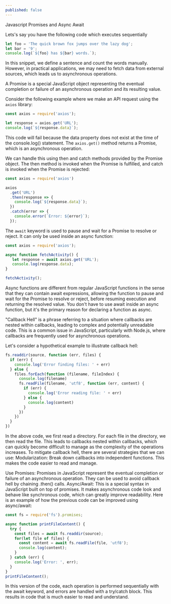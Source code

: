 ```yaml
---
published: false
---
```


Javascript Promises and Async Await


Lets's say you have the following code which executes sequentially

```js
let foo = 'The quick brown fox jumps over the lazy dog';
let bar = '9';
console.log(`${foo} has ${bar} words.`);
```

In this snippet, we define a sentence and count the words manually. However, in practical applications, we may need to fetch data from external sources, which leads us to asynchronous operations.

A Promise is a special JavaScript object representing the eventual completion or failure of an asynchronous operation and its resulting value.

Consider the following example where we make an API request using the `axios` library:

```js
const axios = require('axios');

let response = axios.get('URL');
console.log(`${response.data}`);
```

This code will fail because the data property does not exist at the time of the console.log() statement. The `axios.get()` method returns a Promise, which is an asynchronous operation.

We can handle this using then and catch methods provided by the Promise object. The then method is invoked when the Promise is fulfilled, and catch is invoked when the Promise is rejected:

```js
const axios = require('axios')

axios
  .get('URL')
  .then(response => {
    console.log(`${response.data}`);
  })
  .catch(error => {
    console.error(`Error: ${error}`);
  });
```

The `await` keyword is used to pause and wait for a Promise to resolve or reject. It can only be used inside an async function:

```js
const axios = require('axios');

async function fetchActivity() {
   let response = await axios.get('URL');
   console.log(response.data);
}

fetchActivity();
```

Async functions are different from regular JavaScript functions in the sense that they can contain await expressions, allowing the function to pause and wait for the Promise to resolve or reject, before resuming execution and returning the resolved value. You don't have to use await inside an async function, but it's the primary reason for declaring a function as async.


"Callback Hell" is a phrase referring to a situation where callbacks are nested within callbacks, leading to complex and potentially unreadable code. This is a common issue in JavaScript, particularly with Node.js, where callbacks are frequently used for asynchronous operations.

Let's consider a hypothetical example to illustrate callback hell:

```js
fs.readdir(source, function (err, files) {
  if (err) {
    console.log('Error finding files: ' + err)
  } else {
    files.forEach(function (filename, fileIndex) {
      console.log(filename)
      fs.readFile(filename, 'utf8', function (err, content) {
        if (err) {
          console.log('Error reading file: ' + err)
        } else {
          console.log(content)
        }
      })
    })
  }
})
```


In the above code, we first read a directory. For each file in the directory, we then read the file. This leads to callbacks nested within callbacks, which can quickly become difficult to manage as the complexity of the operations increases.
To mitigate callback hell, there are several strategies that we can use:
Modularization: Break down callbacks into independent functions. This makes the code easier to read and manage.

Use Promises: Promises in JavaScript represent the eventual completion or failure of an asynchronous operation. They can be used to avoid callback hell by chaining .then() calls.
Async/Await: This is a special syntax in JavaScript built on top of promises. It makes asynchronous code look and behave like synchronous code, which can greatly improve readability.
Here is an example of how the previous code can be improved using async/await:

```js
const fs = require('fs').promises;

async function printFileContent() {
  try {
    const files = await fs.readdir(source);
    for(let file of files) {
      const content = await fs.readFile(file, 'utf8');
      console.log(content);
    }
  } catch (err) {
    console.log('Error: ', err);
  }
}
printFileContent();
```

In this version of the code, each operation is performed sequentially with the await keyword, and errors are handled with a try/catch block. This results in code that is much easier to read and understand.
